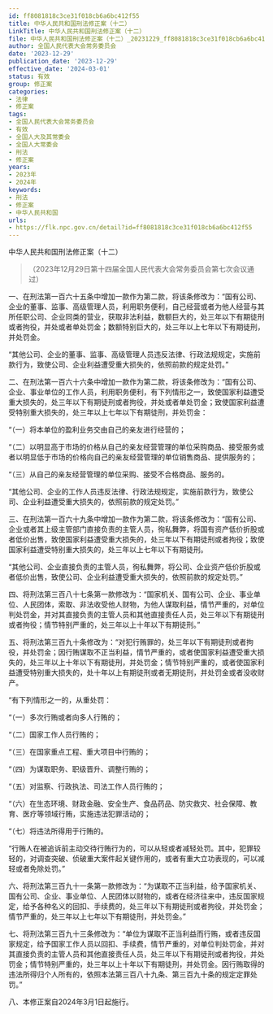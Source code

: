 ```yaml
---
id: ff8081818c3ce31f018cb6a6bc412f55
title: 中华人民共和国刑法修正案（十二）
LinkTitle: 中华人民共和国刑法修正案（十二）
file: 中华人民共和国刑法修正案（十二）_20231229_ff8081818c3ce31f018cb6a6bc412f55.docx
author: 全国人民代表大会常务委员会
date: '2023-12-29'
publication_date: '2023-12-29'
effective_date: '2024-03-01'
status: 有效
group: 修正案
categories:
- 法律
- 修正案
tags:
- 全国人民代表大会常务委员会
- 有效
- 全国人大及其常委会
- 全国人大常委会
- 刑法
- 修正案
years:
- 2023年
- 2024年
keywords:
- 刑法
- 修正案
- 中华人民共和国
urls:
- https://flk.npc.gov.cn/detail?id=ff8081818c3ce31f018cb6a6bc412f55
---
```


中华人民共和国刑法修正案（十二）

> （2023年12月29日第十四届全国人民代表大会常务委员会第七次会议通过）

一、在刑法第一百六十五条中增加一款作为第二款，将该条修改为：“国有公司、企业的董事、监事、高级管理人员，利用职务便利，自己经营或者为他人经营与其所任职公司、企业同类的营业，获取非法利益，数额巨大的，处三年以下有期徒刑或者拘役，并处或者单处罚金；数额特别巨大的，处三年以上七年以下有期徒刑，并处罚金。

“其他公司、企业的董事、监事、高级管理人员违反法律、行政法规规定，实施前款行为，致使公司、企业利益遭受重大损失的，依照前款的规定处罚。”

二、在刑法第一百六十六条中增加一款作为第二款，将该条修改为：“国有公司、企业、事业单位的工作人员，利用职务便利，有下列情形之一，致使国家利益遭受重大损失的，处三年以下有期徒刑或者拘役，并处或者单处罚金；致使国家利益遭受特别重大损失的，处三年以上七年以下有期徒刑，并处罚金：

“（一）将本单位的盈利业务交由自己的亲友进行经营的；

“（二）以明显高于市场的价格从自己的亲友经营管理的单位采购商品、接受服务或者以明显低于市场的价格向自己的亲友经营管理的单位销售商品、提供服务的；

“（三）从自己的亲友经营管理的单位采购、接受不合格商品、服务的。

“其他公司、企业的工作人员违反法律、行政法规规定，实施前款行为，致使公司、企业利益遭受重大损失的，依照前款的规定处罚。”

三、在刑法第一百六十九条中增加一款作为第二款，将该条修改为：“国有公司、企业或者其上级主管部门直接负责的主管人员，徇私舞弊，将国有资产低价折股或者低价出售，致使国家利益遭受重大损失的，处三年以下有期徒刑或者拘役；致使国家利益遭受特别重大损失的，处三年以上七年以下有期徒刑。

“其他公司、企业直接负责的主管人员，徇私舞弊，将公司、企业资产低价折股或者低价出售，致使公司、企业利益遭受重大损失的，依照前款的规定处罚。”

四、将刑法第三百八十七条第一款修改为：“国家机关、国有公司、企业、事业单位、人民团体，索取、非法收受他人财物，为他人谋取利益，情节严重的，对单位判处罚金，并对其直接负责的主管人员和其他直接责任人员，处三年以下有期徒刑或者拘役；情节特别严重的，处三年以上十年以下有期徒刑。”

五、将刑法第三百九十条修改为：“对犯行贿罪的，处三年以下有期徒刑或者拘役，并处罚金；因行贿谋取不正当利益，情节严重的，或者使国家利益遭受重大损失的，处三年以上十年以下有期徒刑，并处罚金；情节特别严重的，或者使国家利益遭受特别重大损失的，处十年以上有期徒刑或者无期徒刑，并处罚金或者没收财产。

“有下列情形之一的，从重处罚：

“（一）多次行贿或者向多人行贿的；

“（二）国家工作人员行贿的；

“（三）在国家重点工程、重大项目中行贿的；

“（四）为谋取职务、职级晋升、调整行贿的；

“（五）对监察、行政执法、司法工作人员行贿的；

“（六）在生态环境、财政金融、安全生产、食品药品、防灾救灾、社会保障、教育、医疗等领域行贿，实施违法犯罪活动的；

“（七）将违法所得用于行贿的。

“行贿人在被追诉前主动交待行贿行为的，可以从轻或者减轻处罚。其中，犯罪较轻的，对调查突破、侦破重大案件起关键作用的，或者有重大立功表现的，可以减轻或者免除处罚。”

六、将刑法第三百九十一条第一款修改为：“为谋取不正当利益，给予国家机关、国有公司、企业、事业单位、人民团体以财物的，或者在经济往来中，违反国家规定，给予各种名义的回扣、手续费的，处三年以下有期徒刑或者拘役，并处罚金；情节严重的，处三年以上七年以下有期徒刑，并处罚金。”

七、将刑法第三百九十三条修改为：“单位为谋取不正当利益而行贿，或者违反国家规定，给予国家工作人员以回扣、手续费，情节严重的，对单位判处罚金，并对其直接负责的主管人员和其他直接责任人员，处三年以下有期徒刑或者拘役，并处罚金；情节特别严重的，处三年以上十年以下有期徒刑，并处罚金。因行贿取得的违法所得归个人所有的，依照本法第三百八十九条、第三百九十条的规定定罪处罚。”

八、本修正案自2024年3月1日起施行。
